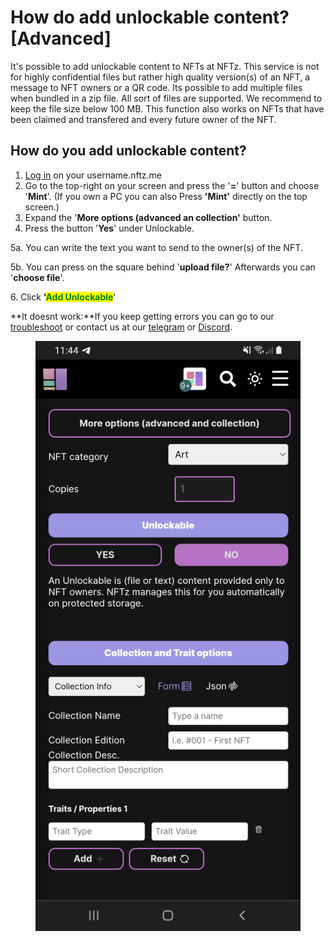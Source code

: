 # How do add unlockable content? \[Advanced]

It's possible to add unlockable content to NFTs at NFTz. This service is not for highly confidential files but rather high quality version(s) of an NFT, a message to NFT owners or a QR code.  Its possible to add multiple files when bundled in a zip file. All sort of files are supported. We recommend to keep the file size below 100 MB. This function also works on NFTs that have been claimed and transfered and every future owner of the NFT.&#x20;

## How do you add unlockable content?

1. &#x20;[Log in](../../users-guide/welcome/how-do-you-login-to-nftz.me.md) on your username.nftz.me&#x20;
2. Go to the top-right on your screen and press the '**=**' button and choose '**Mint**'. (If you own a PC you can also Press **'Mint'** directly on the top screen.)
3. Expand the '**More options (advanced an collection'** button.&#x20;
4. Press the button '**Yes**' under Unlockable.&#x20;

5a. You can write the text you want to send to the owner(s) of the NFT.&#x20;

5b. You can press on the square behind '**upload file?**' Afterwards you can '**choose file**'.&#x20;

6\. Click **'**<mark style="color:green;">**Add Unlockable**</mark>'&#x20;





​**It doesnt work:**If you keep getting errors you can go to our [troubleshoot](https://app.gitbook.com/o/hhkiTE1cLAJkwKs4XguV/s/1uei8FM8t4nPzvokagIX/troubleshoot/troubleshoot) or contact us at our [telegram](https://t.me/+qdNeX8CYB\_swZTQx) or [Discord](https://discord.gg/jQ34WMMZce).

<figure><img src="../../.gitbook/assets/Screenshot_20221208-114437_Chrome.jpg" alt=""><figcaption></figcaption></figure>
